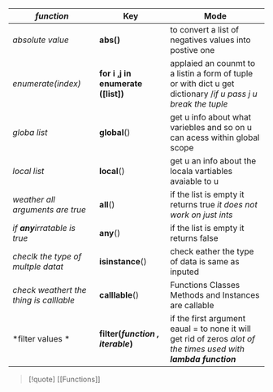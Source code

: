 | *function*                              | **Key**                             | Mode                                                                                                                |
| --------------------------------------- | ----------------------------------- | ------------------------------------------------------------------------------------------------------------------- |
| *absolute value*                        | **abs()**                           | to convert a list of negatives values into postive one                                                              |
| *enumerate(index)*                      | **for i ,j  in enumerate ([list])** | applaied an counmt to a listin a form of tuple or with dict u get dictionary  /*if u pass j  u break the tuple*     |
| *globa list*                            | **global**()                        | get u info about what variebles and so on u can acess within global scope                                           |
| *local list*                            | **local**()                         | get u an info about the locala vartiables avaiable to u                                                             |
| *weather all arguments are true*        | **all**()                           | if the list is empty it returns true *it does not work on just ints*                                                |
| *if **any**irratable is true*           | **any**()                           | if the list is empty it returns false                                                                               |
| *checlk the type of multple datat*      | **isinstance**()                    | check eather the type of data is same as inputed                                                                    |
| *check weathert the thing is calllable* | **calllable**()                     | Functions Classes Methods and Instances are callable                                                                |
| *filter values *                        | **filter(*function , iterable*)**   | if the first argument eaual = to none it will get rid of zeros *alot of the times  used with* ***lambda function*** |

>[!quote] [[Functions]]